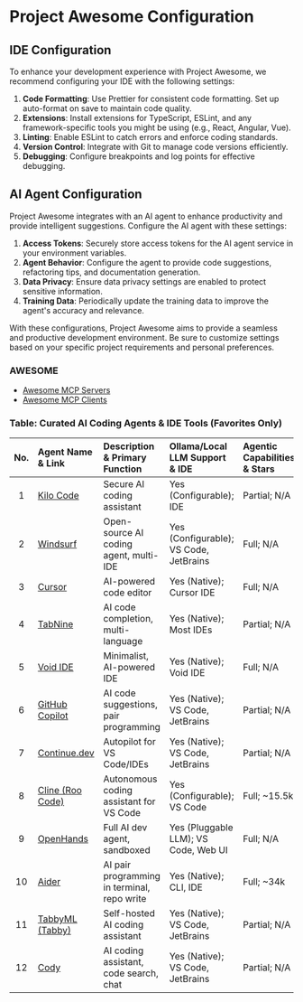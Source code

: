 # Project Awesome Configuration

## IDE Configuration

To enhance your development experience with Project Awesome, we recommend configuring your IDE with the following settings:

1. **Code Formatting**: Use Prettier for consistent code formatting. Set up auto-format on save to maintain code quality.
2. **Extensions**: Install extensions for TypeScript, ESLint, and any framework-specific tools you might be using (e.g., React, Angular, Vue).
3. **Linting**: Enable ESLint to catch errors and enforce coding standards.
4. **Version Control**: Integrate with Git to manage code versions efficiently.
5. **Debugging**: Configure breakpoints and log points for effective debugging.

## AI Agent Configuration

Project Awesome integrates with an AI agent to enhance productivity and provide intelligent suggestions. Configure the AI agent with these settings:

1. **Access Tokens**: Securely store access tokens for the AI agent service in your environment variables.
2. **Agent Behavior**: Configure the agent to provide code suggestions, refactoring tips, and documentation generation.
3. **Data Privacy**: Ensure data privacy settings are enabled to protect sensitive information.
4. **Training Data**: Periodically update the training data to improve the agent's accuracy and relevance.

With these configurations, Project Awesome aims to provide a seamless and productive development environment. Be sure to customize settings based on your specific project requirements and personal preferences.

### AWESOME

- [Awesome MCP Servers](https://github.com/punkpeye/awesome-mcp-servers)
- [Awesome MCP Clients](https://github.com/punkpeye/awesome-mcp-clients)

### **Table: Curated AI Coding Agents & IDE Tools (Favorites Only)**

| No. | Agent Name & Link                                          | Description & Primary Function              | Ollama/Local LLM Support & IDE         | Agentic Capabilities & Stars |
| :-: | :--------------------------------------------------------- | :------------------------------------------ | :------------------------------------- | :--------------------------- |
|  1  | [Kilo Code](https://github.com/Kilo-Org/kilocode)          | Secure AI coding assistant                  | Yes (Configurable); IDE                | Partial; N/A                 |
|  2  | [Windsurf](https://github.com/windsurf-ai/windsurf)        | Open-source AI coding agent, multi-IDE      | Yes (Configurable); VS Code, JetBrains | Full; N/A                    |
|  3  | [Cursor](https://www.cursor.so/)                           | AI-powered code editor                      | Yes (Native); Cursor IDE               | Full; N/A                    |
|  4  | [TabNine](https://www.tabnine.com/)                        | AI code completion, multi-language          | Yes (Native); Most IDEs                | Partial; N/A                 |
|  5  | [Void IDE](https://github.com/void-ide/void)               | Minimalist, AI-powered IDE                  | Yes (Native); Void IDE                 | Full; N/A                    |
|  6  | [GitHub Copilot](https://github.com/features/copilot)      | AI code suggestions, pair programming       | Yes (Native); VS Code, JetBrains       | Partial; N/A                 |
|  7  | [Continue.dev](https://github.com/continuedev/continue)    | Autopilot for VS Code/IDEs                  | Yes (Native); VS Code, JetBrains       | Partial; N/A                 |
|  8  | [Cline (Roo Code)](https://github.com/RooCodeInc/Roo-Code) | Autonomous coding assistant for VS Code     | Yes (Configurable); VS Code            | Full; ~15.5k                 |
|  9  | [OpenHands](https://github.com/All-Hands-AI/OpenHands)     | Full AI dev agent, sandboxed                | Yes (Pluggable LLM); VS Code, Web UI   | Full; N/A                    |
| 10  | [Aider](https://github.com/Aider-AI/aider)                 | AI pair programming in terminal, repo write | Yes (Native); CLI, IDE                 | Full; ~34k                   |
| 11  | [TabbyML (Tabby)](https://github.com/TabbyML/tabby)        | Self-hosted AI coding assistant             | Yes (Native); VS Code, JetBrains       | Partial; N/A                 |
| 12  | [Cody](https://github.com/sourcegraph/cody)                | AI coding assistant, code search, chat      | Yes (Native); VS Code, JetBrains       | Partial; N/A                 |
